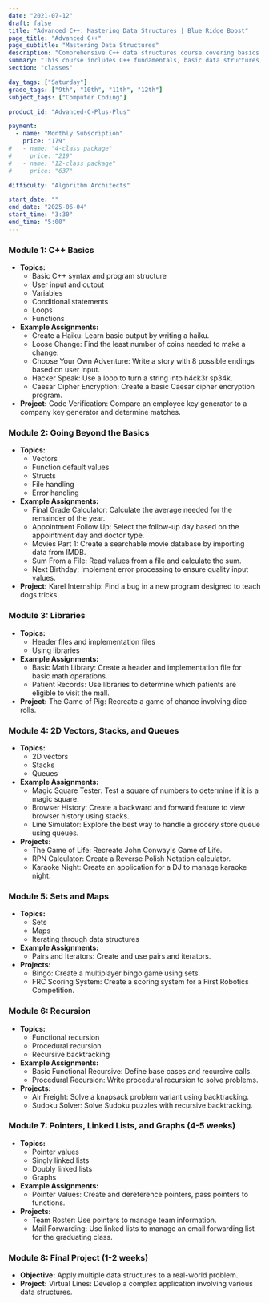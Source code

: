 ```yaml
---
date: "2021-07-12"
draft: false
title: "Advanced C++: Mastering Data Structures | Blue Ridge Boost"
page_title: "Advanced C++"
page_subtitle: "Mastering Data Structures"
description: "Comprehensive C++ data structures course covering basics to advanced topics. Includes fundamentals, STL containers, recursion, pointers, linked lists, and graphs. Features practical assignments and a real-world final project."
summary: "This course includes C++ fundamentals, basic data structures, file and error handling, STL containers, recursion, pointers, linked lists, and graphs. Each module has examples and assignments. A final project integrates multiple data structures to solve a real-world problem. The course prepares students for complex programming challenges in academic and professional settings."
section: "classes"

day_tags: ["Saturday"]
grade_tags: ["9th", "10th", "11th", "12th"]
subject_tags: ["Computer Coding"]

product_id: "Advanced-C-Plus-Plus"

payment:
  - name: "Monthly Subscription"
    price: "179"
#   - name: "4-class package"
#     price: "219"
#   - name: "12-class package"
#     price: "637"

difficulty: "Algorithm Architects"

start_date: ""
end_date: "2025-06-04"
start_time: "3:30"
end_time: "5:00"
---
```


<h3>Module 1: C++ Basics</h3>
<ul>
    <li><strong>Topics:</strong>
        <ul>
            <li>Basic C++ syntax and program structure</li>
            <li>User input and output</li>
            <li>Variables</li>
            <li>Conditional statements</li>
            <li>Loops</li>
            <li>Functions</li>
        </ul>
    </li>
    <li><strong>Example Assignments:</strong>
        <ul>
            <li>Create a Haiku: Learn basic output by writing a haiku.</li>
            <li>Loose Change: Find the least number of coins needed to make a change.</li>
            <li>Choose Your Own Adventure: Write a story with 8 possible endings based on user input.</li>
            <li>Hacker Speak: Use a loop to turn a string into h4ck3r sp34k.</li>
            <li>Caesar Cipher Encryption: Create a basic Caesar cipher encryption program.</li>
        </ul>
    </li>
    <li class="project"><strong>Project:</strong> Code Verification: Compare an employee key generator to a company key generator and determine matches.</li>
</ul>

<h3>Module 2: Going Beyond the Basics</h3>
<ul>
    <li><strong>Topics:</strong>
        <ul>
            <li>Vectors</li>
            <li>Function default values</li>
            <li>Structs</li>
            <li>File handling</li>
            <li>Error handling</li>
        </ul>
    </li>
    <li><strong>Example Assignments:</strong>
        <ul>
            <li>Final Grade Calculator: Calculate the average needed for the remainder of the year.</li>
            <li>Appointment Follow Up: Select the follow-up day based on the appointment day and doctor type.</li>
            <li>Movies Part 1: Create a searchable movie database by importing data from IMDB.</li>
            <li>Sum From a File: Read values from a file and calculate the sum.</li>
            <li>Next Birthday: Implement error processing to ensure quality input values.</li>
        </ul>
    </li>
    <li class="project"><strong>Project:</strong> Karel Internship: Find a bug in a new program designed to teach dogs tricks.</li>
</ul>

<h3>Module 3: Libraries</h3>
<ul>
    <li><strong>Topics:</strong>
        <ul>
            <li>Header files and implementation files</li>
            <li>Using libraries</li>
        </ul>
    </li>
    <li><strong>Example Assignments:</strong>
        <ul>
            <li>Basic Math Library: Create a header and implementation file for basic math operations.</li>
            <li>Patient Records: Use libraries to determine which patients are eligible to visit the mall.</li>
        </ul>
    </li>
    <li class="project"><strong>Project:</strong> The Game of Pig: Recreate a game of chance involving dice rolls.</li>
</ul>

<h3>Module 4: 2D Vectors, Stacks, and Queues</h3>
<ul>
    <li><strong>Topics:</strong>
        <ul>
            <li>2D vectors</li>
            <li>Stacks</li>
            <li>Queues</li>
        </ul>
    </li>
    <li><strong>Example Assignments:</strong>
        <ul>
            <li>Magic Square Tester: Test a square of numbers to determine if it is a magic square.</li>
            <li>Browser History: Create a backward and forward feature to view browser history using stacks.</li>
            <li>Line Simulator: Explore the best way to handle a grocery store queue using queues.</li>
        </ul>
    </li>
    <li class="project"><strong>Projects:</strong>
        <ul>
            <li>The Game of Life: Recreate John Conway's Game of Life.</li>
            <li>RPN Calculator: Create a Reverse Polish Notation calculator.</li>
            <li>Karaoke Night: Create an application for a DJ to manage karaoke night.</li>
        </ul>
    </li>
</ul>

<h3>Module 5: Sets and Maps</h3>
<ul>
    <li><strong>Topics:</strong>
        <ul>
            <li>Sets</li>
            <li>Maps</li>
            <li>Iterating through data structures</li>
        </ul>
    </li>
    <li><strong>Example Assignments:</strong>
        <ul>
            <li>Pairs and Iterators: Create and use pairs and iterators.</li>
        </ul>
    </li>
    <li class="project"><strong>Projects:</strong>
        <ul>
            <li>Bingo: Create a multiplayer bingo game using sets.</li>
            <li>FRC Scoring System: Create a scoring system for a First Robotics Competition.</li>
        </ul>
    </li>
</ul>

<h3>Module 6: Recursion</h3>
<ul>
    <li><strong>Topics:</strong>
        <ul>
            <li>Functional recursion</li>
            <li>Procedural recursion</li>
            <li>Recursive backtracking</li>
        </ul>
    </li>
    <li><strong>Example Assignments:</strong>
        <ul>
            <li>Basic Functional Recursive: Define base cases and recursive calls.</li>
            <li>Procedural Recursion: Write procedural recursion to solve problems.</li>
        </ul>
    </li>
    <li class="project"><strong>Projects:</strong>
        <ul>
            <li>Air Freight: Solve a knapsack problem variant using backtracking.</li>
            <li>Sudoku Solver: Solve Sudoku puzzles with recursive backtracking.</li>
        </ul>
    </li>
</ul>

<h3>Module 7: Pointers, Linked Lists, and Graphs (4-5 weeks)</h3>
<ul>
    <li><strong>Topics:</strong>
        <ul>
            <li>Pointer values</li>
            <li>Singly linked lists</li>
            <li>Doubly linked lists</li>
            <li>Graphs</li>
        </ul>
    </li>
    <li><strong>Example Assignments:</strong>
        <ul>
            <li>Pointer Values: Create and dereference pointers, pass pointers to functions.</li>
        </ul>
    </li>
    <li class="project"><strong>Projects:</strong>
        <ul>
            <li>Team Roster: Use pointers to manage team information.</li>
            <li>Mail Forwarding: Use linked lists to manage an email forwarding list for the graduating class.</li>
        </ul>
    </li>
</ul>

<h3>Module 8: Final Project (1-2 weeks)</h3>
<ul>
    <li><strong>Objective:</strong> Apply multiple data structures to a real-world problem.</li>
    <li class="project"><strong>Project:</strong> Virtual Lines: Develop a complex application involving various data structures.</li>
</ul>

